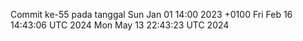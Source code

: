 Commit ke-55 pada tanggal Sun Jan 01 14:00 2023 +0100
Fri Feb 16 14:43:06 UTC 2024
Mon May 13 22:43:23 UTC 2024
